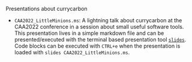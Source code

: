 Presentations about currycarbon

- `CAA2022_LittleMinions.ms`: A lightning talk about currycarbon at the CAA2022 conference in a session about small useful software tools. This presentation lives in a simple markdown file and can be presented/executed with the terminal based presentation tool [`slides`](https://github.com/maaslalani/slides). Code blocks can be executed with `CTRL+e` when the presentation is loaded with `slides CAA2022_LittleMinions.ms`.